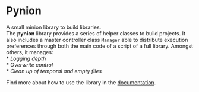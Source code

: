 Pynion
=========

A small minion library to build libraries.  
The **pynion** library provides a series of helper classes to build projects.
It also includes a master controller class ``Manager`` able to distribute
execution preferences through both the main code of a script of a full library.
Amongst others, it manages:  
    *  *Logging depth*  
    *  *Overwrite control*  
    *  *Clean up of temporal and empty files*  

Find more about how to use the library in the [documentation](https://pynion.readthedocs.org/en/latest/).

